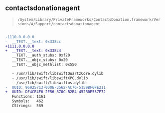 ## contactsdonationagent

> `/System/Library/PrivateFrameworks/ContactsDonation.framework/Versions/A/Support/contactsdonationagent`

```diff

-1110.0.0.0.0
-  __TEXT.__text: 0x338cc
+1111.0.0.0.0
+  __TEXT.__text: 0x338c4
   __TEXT.__auth_stubs: 0xf20
   __TEXT.__objc_stubs: 0x20
   __TEXT.__objc_methlist: 0x550

   - /usr/lib/swift/libswiftQuartzCore.dylib
   - /usr/lib/swift/libswiftXPC.dylib
   - /usr/lib/swift/libswiftos.dylib
-  UUID: 96925713-0D0E-3562-AC76-5159BF0FE211
+  UUID: DF4CE4F6-2E56-370C-B2B4-452B0E557F72
   Functions: 1161
   Symbols:   462
   CStrings:  589

```
